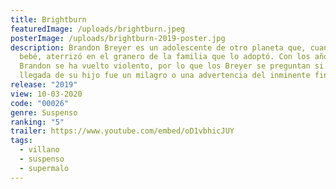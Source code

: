 ```yaml
---
title: Brightburn
featuredImage: /uploads/brightburn.jpeg
posterImage: /uploads/brightburn-2019-poster.jpg
description: Brandon Breyer es un adolescente de otro planeta que, cuando era
  bebé, aterrizó en el granero de la familia que lo adoptó. Con los años,
  Brandon se ha vuelto violento, por lo que los Breyer se preguntan si la
  llegada de su hijo fue un milagro o una advertencia del inminente final.
release: "2019"
view: 10-03-2020
code: "00026"
genre: Suspenso
ranking: "5"
trailer: https://www.youtube.com/embed/oD1vbhicJUY
tags:
  - villano
  - suspenso
  - supermalo
---
```

